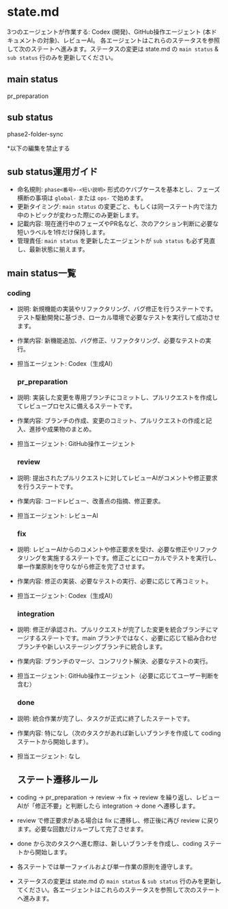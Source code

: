 # **state.md**

3つのエージェントが作業する: Codex (開発)、GitHub操作エージェント (本ドキュメントの対象)、レビューAI。
各エージェントはこれらのステータスを参照して次のステートへ進みます。ステータスの変更は state.md の `main status` & `sub status` 行のみを更新してください。

## **main status**

pr_preparation

## **sub status**

phase2-folder-sync

\*以下の編集を禁止する

## **sub status運用ガイド**

- 命名規則: `phase<番号>-<短い説明>` 形式のケバブケースを基本とし、フェーズ横断の事項は `global-` または `ops-` で始めます。
- 更新タイミング: `main status` の変更ごと、もしくは同一ステート内で注力中のトピックが変わった際にのみ更新します。
- 記載内容: 現在進行中のフェーズやPR名など、次のアクション判断に必要な短いラベルを1件だけ保持します。
- 管理責任: `main status` を更新したエージェントが `sub status` も必ず見直し、最新状態に揃えます。

## **main status一覧**

### **coding**

* 説明: 新規機能の実装やリファクタリング、バグ修正を行うステートです。テスト駆動開発に基づき、ローカル環境で必要なテストを実行して成功させます。  
* 作業内容: 新機能追加、バグ修正、リファクタリング、必要なテストの実行。  
* 担当エージェント: Codex（生成AI）

  ### **pr\_preparation**

* 説明: 実装した変更を専用ブランチにコミットし、プルリクエストを作成してレビュープロセスに備えるステートです。  
* 作業内容: ブランチの作成、変更のコミット、プルリクエストの作成と記入、進捗や成果物のまとめ。  
* 担当エージェント: GitHub操作エージェント

  ### **review**

* 説明: 提出されたプルリクエストに対してレビューAIがコメントや修正要求を行うステートです。  
* 作業内容: コードレビュー、改善点の指摘、修正要求。  
* 担当エージェント: レビューAI

  ### **fix**

* 説明: レビューAIからのコメントや修正要求を受け、必要な修正やリファクタリングを実施するステートです。修正ごとにローカルでテストを実行し、単一作業原則を守りながら修正を完了させます。  
* 作業内容: 修正の実装、必要なテストの実行、必要に応じて再コミット。  
* 担当エージェント: Codex（生成AI）

  ### **integration**

* 説明: 修正が承認され、プルリクエストが完了した変更を統合ブランチにマージするステートです。main ブランチではなく、必要に応じて組み合わせブランチや新しいステージングブランチに統合します。  
* 作業内容: ブランチのマージ、コンフリクト解決、必要なテストの実行。  
* 担当エージェント: GitHub操作エージェント（必要に応じてユーザー判断を含む）

  ### **done**

* 説明: 統合作業が完了し、タスクが正式に終了したステートです。  
* 作業内容: 特になし（次のタスクがあれば新しいブランチを作成して coding ステートから開始します）。  
* 担当エージェント: なし

  ## **ステート遷移ルール**

* coding → pr\_preparation → review → fix → review を繰り返し、レビューAIが「修正不要」と判断したら integration → done へ遷移します。  
* review で修正要求がある場合は fix に遷移し、修正後に再び review に戻ります。必要な回数だけループして完了させます。  
* done から次のタスクへ進む際は、新しいブランチを作成し、coding ステートから開始します。  
* 各ステートでは単一ファイルおよび単一作業の原則を遵守します。  
* ステータスの変更は state.md の `main status` & `sub status` 行のみを更新してください。各エージェントはこれらのステータスを参照して次のステートへ進みます。
